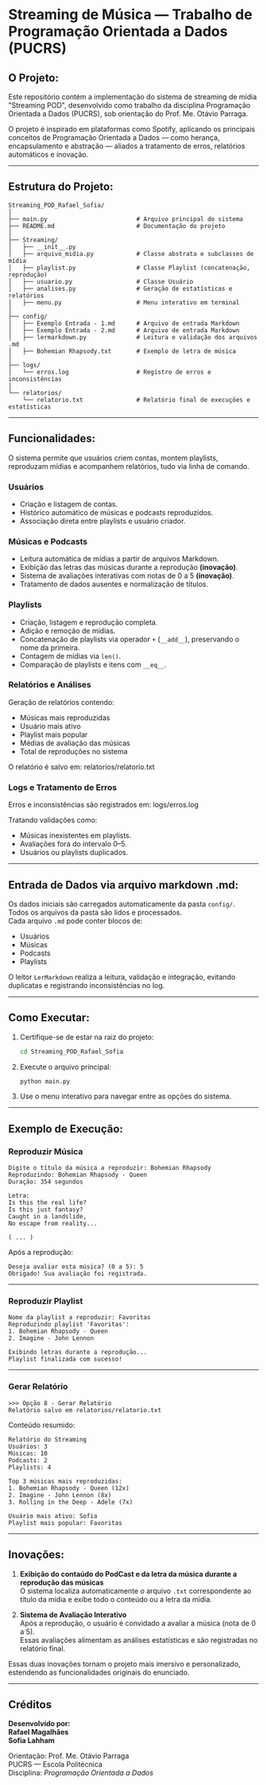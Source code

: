 # Streaming de Música — Trabalho de Programação Orientada a Dados (PUCRS)

## O Projeto:
Este repositório contém a implementação do sistema de streaming de mídia "Streaming POD", desenvolvido como trabalho da disciplina Programação Orientada a Dados (PUCRS), sob orientação do Prof. Me. Otávio Parraga.

O projeto é inspirado em plataformas como Spotify, aplicando os principais conceitos de Programação Orientada a Dados — como herança, encapsulamento e abstração — aliados a tratamento de erros, relatórios automáticos e inovação.

---

## Estrutura do Projeto:

```
Streaming_POD_Rafael_Sofia/
│
├── main.py                         # Arquivo principal do sistema
├── README.md                       # Documentação do projeto
│
├── Streaming/
│   ├── __init__.py
│   ├── arquivo_midia.py            # Classe abstrata e subclasses de mídia
│   ├── playlist.py                 # Classe Playlist (concatenação, reprodução)
│   ├── usuario.py                  # Classe Usuário
│   ├── analises.py                 # Geração de estatísticas e relatórios
│   ├── menu.py                     # Menu interativo em terminal
│
├── config/
│   ├── Exemplo Entrada - 1.md      # Arquivo de entrada Markdown
│   ├── Exemplo Entrada - 2.md      # Arquivo de entrada Markdown
│   ├── lermarkdown.py              # Leitura e validação dos arquivos .md
│   ├── Bohemian Rhapsody.txt       # Exemplo de letra de música
│
├── logs/
│   └── erros.log                   # Registro de erros e inconsistências
│
└── relatorios/
    └── relatorio.txt               # Relatório final de execuções e estatísticas
```

---

## Funcionalidades:

O sistema permite que usuários criem contas, montem playlists, reproduzam mídias e acompanhem relatórios, tudo via linha de comando.

### Usuários
- Criação e listagem de contas.
- Histórico automático de músicas e podcasts reproduzidos.
- Associação direta entre playlists e usuário criador.

### Músicas e Podcasts
- Leitura automática de mídias a partir de arquivos Markdown.
- Exibição das letras das músicas durante a reprodução **(inovação)**.
- Sistema de avaliações interativas com notas de 0 a 5 **(inovação)**.
- Tratamento de dados ausentes e normalização de títulos.

### Playlists
- Criação, listagem e reprodução completa.
- Adição e remoção de mídias.
- Concatenação de playlists via operador `+` (`__add__`), preservando o nome da primeira.
- Contagem de mídias via `len()`.
- Comparação de playlists e itens com `__eq__`.

### Relatórios e Análises
Geração de relatórios contendo:
- Músicas mais reproduzidas  
- Usuário mais ativo  
- Playlist mais popular  
- Médias de avaliação das músicas  
- Total de reproduções no sistema  

O relatório é salvo em:  relatorios/relatorio.txt

### Logs e Tratamento de Erros
Erros e inconsistências são registrados em:  logs/erros.log

Tratando validações como:
- Músicas inexistentes em playlists.  
- Avaliações fora do intervalo 0–5.  
- Usuários ou playlists duplicados.  

---

## Entrada de Dados via arquivo markdown .md:

Os dados iniciais são carregados automaticamente da pasta `config/`.  
Todos os arquivos da pasta são lidos e processados.  
Cada arquivo `.md` pode conter blocos de:
- Usuários  
- Músicas  
- Podcasts  
- Playlists  

O leitor `LerMarkdown` realiza a leitura, validação e integração, evitando duplicatas e registrando inconsistências no log.

---

## Como Executar:

1. Certifique-se de estar na raiz do projeto:
   ```bash
   cd Streaming_POD_Rafael_Sofia
   ```

2. Execute o arquivo principal:
   ```bash
   python main.py
   ```

3. Use o menu interativo para navegar entre as opções do sistema.

---

## Exemplo de Execução:

### Reproduzir Música

```
Digite o título da música a reproduzir: Bohemian Rhapsody
Reproduzindo: Bohemian Rhapsody - Queen
Duração: 354 segundos

Letra:
Is this the real life?  
Is this just fantasy?  
Caught in a landslide,  
No escape from reality...

( ... )
```

Após a reprodução:
```
Deseja avaliar esta música? (0 a 5): 5
Obrigado! Sua avaliação foi registrada.
```

---

### Reproduzir Playlist

```
Nome da playlist a reproduzir: Favoritas
Reproduzindo playlist 'Favoritas':
1. Bohemian Rhapsody - Queen
2. Imagine - John Lennon

Exibindo letras durante a reprodução...
Playlist finalizada com sucesso!
```

---

### Gerar Relatório

```
>>> Opção 8 - Gerar Relatório
Relatório salvo em relatorios/relatorio.txt
```

Conteúdo resumido:
```
Relatório do Streaming
Usuários: 3
Músicas: 10
Podcasts: 2
Playlists: 4

Top 3 músicas mais reproduzidas:
1. Bohemian Rhapsody - Queen (12x)
2. Imagine - John Lennon (8x)
3. Rolling in the Deep - Adele (7x)

Usuário mais ativo: Sofia
Playlist mais popular: Favoritas
```

---

## Inovações:

1. **Exibição do contaúdo do PodCast e da letra da música durante a reprodução das músicas**  
   O sistema localiza automaticamente o arquivo `.txt` correspondente ao título da mídia e exibe todo o conteúdo ou a letra da mídia.

2. **Sistema de Avaliação Interativo**  
   Após a reprodução, o usuário é convidado a avaliar a música (nota de 0 a 5).  
   Essas avaliações alimentam as análises estatísticas e são registradas no relatório final.

Essas duas inovações tornam o projeto mais imersivo e personalizado, estendendo as funcionalidades originais do enunciado.

---

## Créditos

**Desenvolvido por:**  
**Rafael Magalhães**  
**Sofia Lahham**  

Orientação: Prof. Me. Otávio Parraga  
PUCRS — Escola Politécnica  
Disciplina: *Programação Orientada a Dados*
